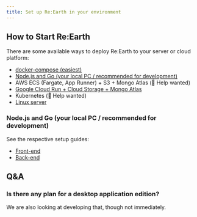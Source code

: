 ```yaml
---
title: Set up Re:Earth in your environment
---
```



## How to Start Re:Earth

There are some available ways to deploy Re:Earth to your server or cloud platform:

- [docker-compose (easiest)](docker-compose)
- [Node.js and Go (your local PC / recommended for development)](#nodejs-and-go-your-local-pc--recommended-for-development)
- AWS ECS (Fargate, App Runner) + S3 + Mongo Atlas (🚧 Help wanted)
- [Google Cloud Run + Cloud Storage + Mongo Atlas](gcp)
- Kubernetes (🚧 Help wanted)
- [Linux server](linux)

### Node.js and Go (your local PC / recommended for development)

See the respective setup guides:

- [Front-end](../../backend/getting-started)
- [Back-end](../../backend/getting-started)

## Q&A

### Is there any plan for a desktop application edition?

We are also looking at developing that, though not immediately.

